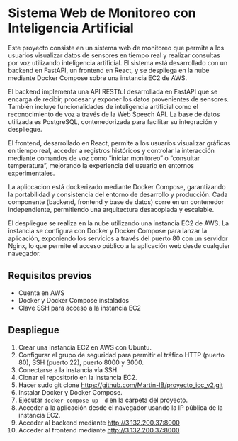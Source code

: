 # Sistema Web de Monitoreo con Inteligencia Artificial

Este proyecto consiste en un sistema web de monitoreo que permite a los usuarios visualizar datos de sensores en tiempo real y realizar consultas por voz utilizando inteligencia artificial. El sistema está desarrollado con un backend en FastAPI, un frontend en React, y se despliega en la nube mediante Docker Compose sobre una instancia EC2 de AWS.

El backend implementa una API RESTful desarrollada en FastAPI que se encarga de recibir, procesar y exponer los datos provenientes de sensores. También incluye funcionalidades de inteligencia artificial como el reconocimiento de voz a través de la Web Speech API. La base de datos utilizada es PostgreSQL, contenedorizada para facilitar su integración y despliegue.

El frontend, desarrollado en React, permite a los usuarios visualizar gráficas en tiempo real, acceder a registros históricos y controlar la interacción mediante comandos de voz como “iniciar monitoreo” o “consultar temperatura”, mejorando la experiencia del usuario en entornos experimentales.

La apliccacion está dockerizado mediante Docker Compose, garantizando la portabilidad y consistencia del entorno de desarrollo y producción. Cada componente (backend, frontend y base de datos) corre en un contenedor independiente, permitiendo una arquitectura desacoplada y escalable.

El despliegue se realiza en la nube utilizando una instancia EC2 de AWS. La instancia se configura con Docker y Docker Compose para lanzar la aplicación, exponiendo los servicios a través del puerto 80 con un servidor Nginx, lo que permite el acceso público a la aplicación web desde cualquier navegador.

## Requisitos previos

- Cuenta en AWS
- Docker y Docker Compose instalados
- Clave SSH para acceso a la instancia EC2

## Despliegue

1. Crear una instancia EC2 en AWS con Ubuntu.
2. Configurar el grupo de seguridad para permitir el tráfico HTTP (puerto 80), SSH (puerto 22), puerto 8000 y 3000.
3. Conectarse a la instancia vía SSH.
4. Clonar el repositorio en la instancia EC2.
5. Hacer sudo git clone https://github.com/Martin-IB/proyecto_icc_v2.git
6. Instalar Docker y Docker Compose.
7. Ejecutar `docker-compose up -d` en la carpeta del proyecto.
8. Acceder a la aplicación desde el navegador usando la IP pública de la instancia EC2.
9. Acceder al backend mediante http://3.132.200.37:8000
10. Acceder al frontend mediante http://3.132.200.37:8000

